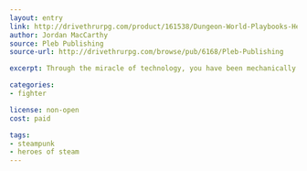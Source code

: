 ```yaml
---
layout: entry
link: http://drivethrurpg.com/product/161538/Dungeon-World-Playbooks-Heroes-of-Steam-Bundle
author: Jordan MacCarthy
source: Pleb Publishing
source-url: http://drivethrurpg.com/browse/pub/6168/Pleb-Publishing

excerpt: Through the miracle of technology, you have been mechanically resurrected from death.

categories:
- fighter

license: non-open
cost: paid

tags:
- steampunk
- heroes of steam
---
```

